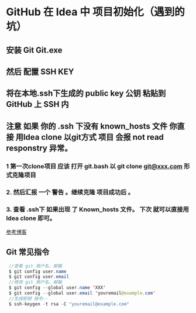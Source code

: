 #  GitHub 在 Idea 中 项目初始化（遇到的坑）

  ##  安装 Git  Git.exe 

  ##  然后 配置 SSH KEY 
  
  ## 将在本地.ssh下生成的 public key 公钥 粘贴到 GitHub 上 SSH 内
  
  ## 注意 如果 你的 .ssh 下没有 known_hosts 文件 你直接 用Idea clone  以git方式 项目 会报 not read responstry 异常。
  
   ### 1 第一次clone项目 应该  打开 git.bash 以 git clone git@xxx.com 形式克隆项目  
   ### 2. 然后汇报 一个 警告 。继续克隆 项目成功后 。
   ### 3. 查看 .ssh下 如果出现 了 Known_hosts 文件。 下次 就可以直接用 Idea clone 即可。   
   <a href='https://www.liaoxuefeng.com/wiki/0013739516305929606dd18361248578c67b8067c8c017b000/0013752340242354807e192f02a44359908df8a5643103a000'>参考博客</a>
   
   ## Git 常见指令
   ```java
    //查看 git 用户名、邮箱 
    $ git config user.name 
    $ git config user.email
    //修改 git 用户名、邮箱
    $ git config --global user.name 'XXX'
    $ git config --global user.email 'youremail@example.com'
    //生成密钥 指令--
    $ ssh-keygen -t rsa -C "youremail@example.com"
    
    
    
   ```
   